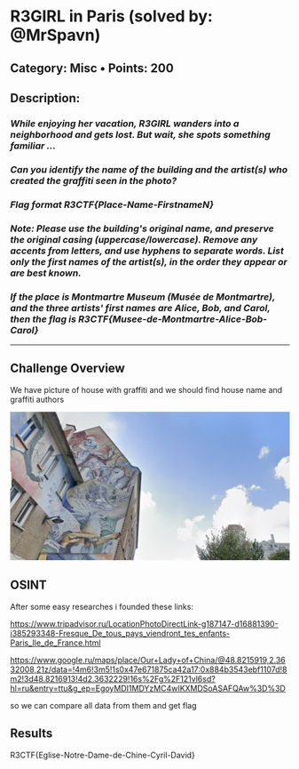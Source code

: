 # R3GIRL in Paris (solved by: @MrSpavn)

## Category: Misc • Points: 200

## Description:
### *While enjoying her vacation, R3GIRL wanders into a neighborhood and gets lost. But wait, she spots something familiar ...*

### *Can you identify the name of the building and the artist(s) who created the graffiti seen in the photo?*

### *Flag format R3CTF{Place-Name-FirstnameN}*

### *Note: Please use the building's original name, and preserve the original casing (uppercase/lowercase). Remove any accents from letters, and use hyphens to separate words. List only the first names of the artist(s), in the order they appear or are best known.*

### *If the place is Montmartre Museum (Musée de Montmartre), and the three artists' first names are Alice, Bob, and Carol, then the flag is R3CTF{Musee-de-Montmartre-Alice-Bob-Carol}*

---
## Challenge Overview

We have picture of house with graffiti and we should find house name and graffiti authors

![map](task-files/R3GIRL-in-Paris.png)

## OSINT

After some easy researches i founded these links:

https://www.tripadvisor.ru/LocationPhotoDirectLink-g187147-d16881390-i385293348-Fresque_De_tous_pays_viendront_tes_enfants-Paris_Ile_de_France.html

https://www.google.ru/maps/place/Our+Lady+of+China/@48.8215919,2.3632008,21z/data=!4m6!3m5!1s0x47e671875ca42a17:0x884b3543ebf1107d!8m2!3d48.8216913!4d2.3632229!16s%2Fg%2F121vl6sd?hl=ru&entry=ttu&g_ep=EgoyMDI1MDYzMC4wIKXMDSoASAFQAw%3D%3D

so we can compare all data from them and get flag

## Results

R3CTF{Eglise-Notre-Dame-de-Chine-Cyril-David}
